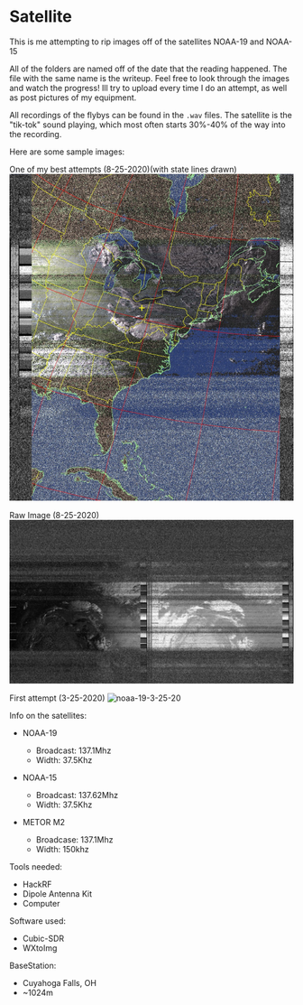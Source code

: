 # Satellite

This is me attempting to rip images off of the satellites NOAA-19 and NOAA-15

All of the folders are named off of the date that the reading happened. The file with the same name is the writeup. Feel free to look through the images and watch the progress! Ill try to upload every time I do an attempt, as well as post pictures of my equipment.

All recordings of the flybys can be found in the `.wav` files. The satellite is the "tik-tok" sound playing, which most often starts 30%-40% of the way into the recording.

Here are some sample images:

One of my best attempts (8-25-2020)(with state lines drawn)
![noaa-19-8-7-20-w-states](/8-25-20/noaa-19-08252244-hvct.jpg)

Raw Image (8-25-2020)
![noaa-19-8-25-20-raw](/8-25-20/noaa-19-08252244-pris.jpg)

First attempt (3-25-2020)
![noaa-19-3-25-20](/3-25-20/3-25-20-noaa19.png)

Info on the satellites:

* NOAA-19
  * Broadcast: 137.1Mhz
  * Width: 37.5Khz

* NOAA-15
  * Broadcast: 137.62Mhz
  * Width: 37.5Khz

* METOR M2
  * Broadcase: 137.1Mhz
  * Width: 150khz


Tools needed:
  * HackRF
  * Dipole Antenna Kit
  * Computer
  
Software used:
  * Cubic-SDR
  * WXtoImg

BaseStation:
  * Cuyahoga Falls, OH
  * ~1024m
